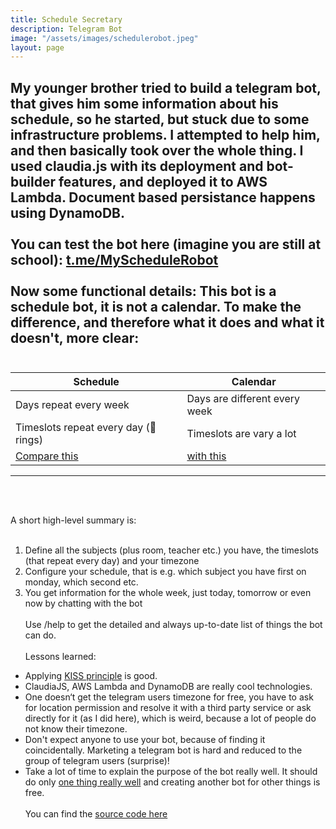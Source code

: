 ```yaml
---
title: Schedule Secretary
description: Telegram Bot
image: "/assets/images/schedulerobot.jpeg"
layout: page
---
```


My younger brother tried to build a telegram bot, that gives him some information about his schedule, so he started, but stuck due to some infrastructure problems. I attempted to help him, and then basically took over the whole thing. I used claudia.js with its deployment and bot-builder features, and deployed it to AWS Lambda. Document based persistance happens using DynamoDB.
<br><br>
You can test the bot here (imagine you are still at school): [t.me/MyScheduleRobot](http://t.me/MyScheduleRobot)
<br><br>
Now some functional details: This bot is a schedule bot, it is not a calendar.
To make the difference, and therefore what it does and what it doesn't, more clear:
<br><br>
---

| Schedule                                                                                     | Calendar                                                                                          |
| -------------------------------------------------------------------------------------------- | ------------------------------------------------------------------------------------------------- |
| Days repeat every week                                                                       | Days are different every week                                                                     |
| Timeslots repeat every day (🔔 rings)                                                         | Timeslots are vary a lot                                                                          |
| [Compare this](https://i.pinimg.com/originals/e8/ec/d1/e8ecd11f3c278afd7b3543a2b81fd1ea.png) | [with this](https://cdn.vertex42.com/calendars/images/monthly-calendar-with-combined-weekend.png) |

---
<br><br>


A short high-level summary is:
<br><br>
1. Define all the subjects (plus room, teacher etc.) you have, the timeslots (that repeat every day) and your timezone
2. Configure your schedule, that is e.g. which subject you have first on monday, which second etc.
3. You get information for the whole week, just today, tomorrow or even now by chatting with the bot
<br><br>
Use /help to get the detailed and always up-to-date list of things the bot can do.
<br><br>
Lessons learned:
- Applying [KISS principle](https://en.wikipedia.org/wiki/KISS_principle) is good.
- ClaudiaJS, AWS Lambda and DynamoDB are really cool technologies.
- One doesn‘t get the telegram users timezone for free, you have to ask for location permission and resolve it with a third party service or ask directly for it (as I did here), which is weird, because a lot of people do not know their timezone.
- Don't expect anyone to use your bot, because of finding it coincidentally. Marketing a telegram bot is hard and reduced to the group of telegram users (surprise)!
- Take a lot of time to explain the purpose of the bot really well. It should do only [one thing really well](https://en.wikipedia.org/wiki/Unix_philosophy#Do_One_Thing_and_Do_It_Well) and creating another bot for other things is free.
<br><br>
You can find the [source code here](https://github.com/Robert-Nickel/schedule-bot)